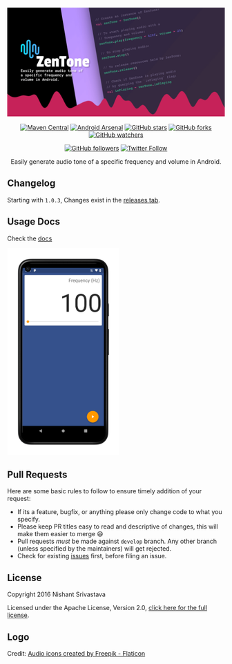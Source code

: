 ![Image](img/github_banner.png)

<center>

[![Maven Central](https://maven-badges.herokuapp.com/maven-central/com.github.nisrulz/zentone/badge.svg)](https://maven-badges.herokuapp.com/maven-central/com.github.nisrulz/zentone) [![Android Arsenal](https://img.shields.io/badge/Android%20Arsenal-Zentone-green.svg?style=true)](https://android-arsenal.com/details/1/3470) [![GitHub stars](https://img.shields.io/github/stars/nisrulz/zentone.svg?style=social&label=Star)](https://github.com/nisrulz/zentone) [![GitHub forks](https://img.shields.io/github/forks/nisrulz/zentone.svg?style=social&label=Fork)](https://github.com/nisrulz/zentone/fork) [![GitHub watchers](https://img.shields.io/github/watchers/nisrulz/zentone.svg?style=social&label=Watch)](https://github.com/nisrulz/zentone)

[![GitHub followers](https://img.shields.io/github/followers/nisrulz.svg?style=social&label=Follow)](https://github.com/nisrulz/zentone) [![Twitter Follow](https://img.shields.io/twitter/follow/nisrulz.svg?style=social)](https://twitter.com/nisrulz)

Easily generate audio tone of a specific frequency and volume in Android.

</center>

## Changelog

Starting with `1.0.3`, Changes exist in the [releases tab](https://github.com/nisrulz/zentone/releases).

## Usage Docs

Check the [docs](docs/Readme.md)

<img src=img/sc_1.png height=480 />

## Pull Requests

Here are some basic rules to follow to ensure timely addition of your request:

- If its a feature, bugfix, or anything please only change code to what you specify.
- Please keep PR titles easy to read and descriptive of changes, this will make them easier to merge :smile:
- Pull requests _must_ be made against `develop` branch. Any other branch (unless specified by the maintainers) will get rejected.
- Check for existing [issues](https://github.com/nisrulz/zentone/issues) first, before filing an issue.

## License

Copyright 2016 Nishant Srivastava

Licensed under the Apache License, Version 2.0, [click here for the full license](/LICENSE).

## Logo

Credit: <a href="https://www.flaticon.com/free-icons/audio" title="audio icons">Audio icons created by Freepik - Flaticon</a>
